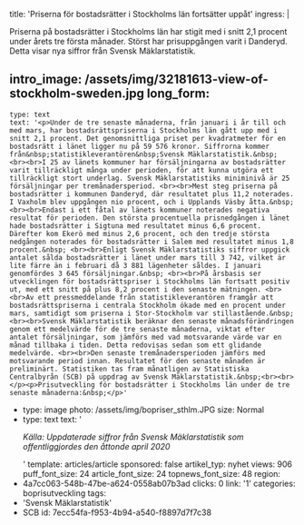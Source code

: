 title: 'Priserna för bostadsrätter i Stockholms län fortsätter uppåt'
ingress: |
  <p>Priserna på bostadsrätter i Stockholms län har stigit med i snitt 2,1 procent under årets tre första månader. Störst har prisuppgången varit i Danderyd. Detta visar nya siffror från Svensk Mäklarstatistik.
  </p>
  
intro_image: /assets/img/32181613-view-of-stockholm-sweden.jpg
long_form:
  -
    type: text
    text: '<p>Under de tre senaste månaderna, från januari i år till och med mars, har bostadsrättspriserna i Stockholms län gått upp med i snitt 2,1 procent. Det genomsnittliga priset per kvadratmeter för en bostadsrätt i länet ligger nu på 59 576 kronor. Siffrorna kommer från&nbsp;statistikleverantören&nbsp;Svensk Mäklarstatistik.&nbsp; <br><br>I 25 av länets kommuner har försäljningarna av bostadsrätter varit tillräckligt många under perioden, för att kunna utgöra ett tillräckligt stort underlag. Svensk Mäklarstatistiks miniminivå är 25 försäljningar per tremånadersperiod. <br><br>Mest steg priserna på bostadsrätter i kommunen Danderyd, där resultatet plus 11,2 noterades. I Vaxholm blev uppgången nio procent, och i Upplands Väsby åtta.&nbsp; <br><br>Endast i ett fåtal av länets kommuner noterades negativa resultat för perioden. Den största procentuella prisnedgången i länet hade bostadsrätter i Sigtuna med resultatet minus 6,6 procent. Därefter kom Ekerö med minus 2,6 procent, och den tredje största nedgången noterades för bostadsrätter i Salem med resultatet minus 1,8 procent.&nbsp; <br><br>Enligt Svensk Mäklarstatistiks siffror uppgick antalet sålda bostadsrätter i länet under mars till 3 742, vilket är lite färre än i februari då 3 881 lägenheter såldes. I januari genomfördes 3 645 försäljningar.&nbsp; <br><br>På årsbasis ser utvecklingen för bostadsrättspriser i Stockholms län fortsatt positiv ut, med ett snitt på plus 8,2 procent i den senaste mätningen. <br><br>Av ett pressmeddelande från statistikleverantören framgår att bostadsrättspriserna i centrala Stockholm ökade med en procent under mars, samtidigt som priserna i Stor-Stockholm var stillastående.&nbsp; <br><br>Svensk Mäklarstatistik beräknar den senaste månadsförändringen genom ett medelvärde för de tre senaste månaderna, viktat efter antalet försäljningar, som jämförs med vad motsvarande värde var en månad tillbaka i tiden. Detta redovisas sedan som ett glidande medelvärde. <br><br>Den senaste tremånadersperioden jämförs med motsvarande period innan. Resultatet för den senaste månaden är preliminärt. Statistiken tas fram månatligen av Statistiska Centralbyrån (SCB) på uppdrag av Svensk Mäklarstatistik.&nbsp;<br><br></p><p>Prisutveckling för bostadsrätter i Stockholms län under de tre senaste månaderna:&nbsp;</p>'
  -
    type: image
    photo: /assets/img/bopriser_sthlm.JPG
    size: Normal
  -
    type: text
    text: '<p><i>Källa: Uppdaterade siffror från Svensk Mäklarstatistik som offentliggjordes den åttonde april 2020&nbsp;</i></p>'
template: articles/article
sponsored: false
artikel_typ: nyhet
views: 906
puff_font_size: 24
article_font_size: 24
topnews_font_size: 48
region:
  - 4a7cc063-548b-47be-a624-0558ab07b3ad
clicks: 0
link: '1'
categories: boprisutveckling
tags:
  - 'Svensk Mäklarstatistik'
  - SCB
id: 7ecc54fa-f953-4b94-a540-f8897d7f7c38
